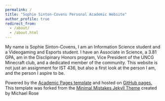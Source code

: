 ```yaml
---
permalink: /
title: "Sophie Sinton-Covens Personal Academic Website"
author_profile: true
redirect_from: 
  - /about/
  - /about.html
---
```


My name is Sophie Sinton-Covens, I am an Information Science student and a Videogaming and Esports student. I have an Associate in Science, a 3.81 GPA, am in the Disclipinary Honors program,  Vice President of the UNCG Minecraft club, and a dedicated member of the community. This website is not just an assignment for IST 436, but also a first look at the person I am, and the person I aspire to be.

Powered by the [Academic Pages template](https://github.com/academicpages/academicpages.github.io) and hosted on [GitHub pages.](https://pages.github.com) This template was forked from the [Minimal Mistakes Jekyll Theme](https://mmistakes.github.io/minimal-mistakes/) created by Michael Rose